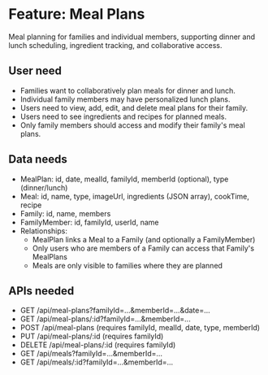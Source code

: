 # Feature: Meal Plans
Meal planning for families and individual members, supporting dinner and lunch scheduling, ingredient tracking, and collaborative access.

## User need
- Families want to collaboratively plan meals for dinner and lunch.
- Individual family members may have personalized lunch plans.
- Users need to view, add, edit, and delete meal plans for their family.
- Users need to see ingredients and recipes for planned meals.
- Only family members should access and modify their family's meal plans.

## Data needs
- MealPlan: id, date, mealId, familyId, memberId (optional), type (dinner/lunch)
- Meal: id, name, type, imageUrl, ingredients (JSON array), cookTime, recipe
- Family: id, name, members
- FamilyMember: id, familyId, userId, name
- Relationships:
  - MealPlan links a Meal to a Family (and optionally a FamilyMember)
  - Only users who are members of a Family can access that Family's MealPlans
  - Meals are only visible to families where they are planned

## APIs needed
- GET /api/meal-plans?familyId=...&memberId=...&date=...
- GET /api/meal-plans/:id?familyId=...&memberId=...
- POST /api/meal-plans (requires familyId, mealId, date, type, memberId)
- PUT /api/meal-plans/:id (requires familyId)
- DELETE /api/meal-plans/:id (requires familyId)
- GET /api/meals?familyId=...&memberId=...
- GET /api/meals/:id?familyId=...&memberId=...